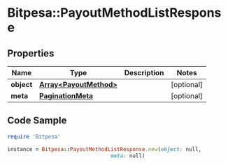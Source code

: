 # Bitpesa::PayoutMethodListResponse

## Properties

Name | Type | Description | Notes
------------ | ------------- | ------------- | -------------
**object** | [**Array&lt;PayoutMethod&gt;**](PayoutMethod.md) |  | [optional] 
**meta** | [**PaginationMeta**](PaginationMeta.md) |  | [optional] 

## Code Sample

```ruby
require 'Bitpesa'

instance = Bitpesa::PayoutMethodListResponse.new(object: null,
                                 meta: null)
```


